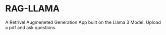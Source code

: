 # RAG-LLAMA
A Retrivel Augmeneted Generation App built on the Llama 3 Model. Upload a pdf and ask questions.
